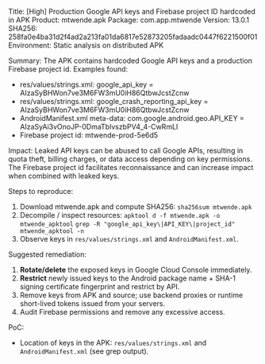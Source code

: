 Title: [High] Production Google API keys and Firebase project ID hardcoded in APK
Product: mtwende.apk
Package: com.app.mtwende
Version: 13.0.1
SHA256: 258fa0e4ba31d2f4ad2a213fa01da6817e52873205fadaadc0447f6221500f01
Environment: Static analysis on distributed APK

Summary:
The APK contains hardcoded Google API keys and a production Firebase project id. Examples found:
- res/values/strings.xml: google_api_key = AIzaSyBHWon7ve3M6FW3mU0iH86QtbwJcstZcnw
- res/values/strings.xml: google_crash_reporting_api_key = AIzaSyBHWon7ve3M6FW3mU0iH86QtbwJcstZcnw
- AndroidManifest.xml meta-data: com.google.android.geo.API_KEY = AIzaSyAi3vOnoJP-0DmaTblvszbPV4_4-CwRmLI
- Firebase project id: mtwende-prod-5e6d5

Impact:
Leaked API keys can be abused to call Google APIs, resulting in quota theft, billing charges, or data access depending on key permissions. The Firebase project id facilitates reconnaissance and can increase impact when combined with leaked keys.

Steps to reproduce:
1. Download mtwende.apk and compute SHA256:
   `sha256sum mtwende.apk`
2. Decompile / inspect resources:
   `apktool d -f mtwende.apk -o mtwende_apktool`
   `grep -R "google_api_key\|API_KEY\|project_id" mtwende_apktool -n`
3. Observe keys in `res/values/strings.xml` and `AndroidManifest.xml`.

Suggested remediation:
1. **Rotate/delete** the exposed keys in Google Cloud Console immediately.
2. **Restrict** newly issued keys to the Android package name + SHA-1 signing certificate fingerprint and restrict by API.
3. Remove keys from APK and source; use backend proxies or runtime short-lived tokens issued from your servers.
4. Audit Firebase permissions and remove any excessive access.

PoC:
- Location of keys in the APK: `res/values/strings.xml` and `AndroidManifest.xml` (see grep output).
